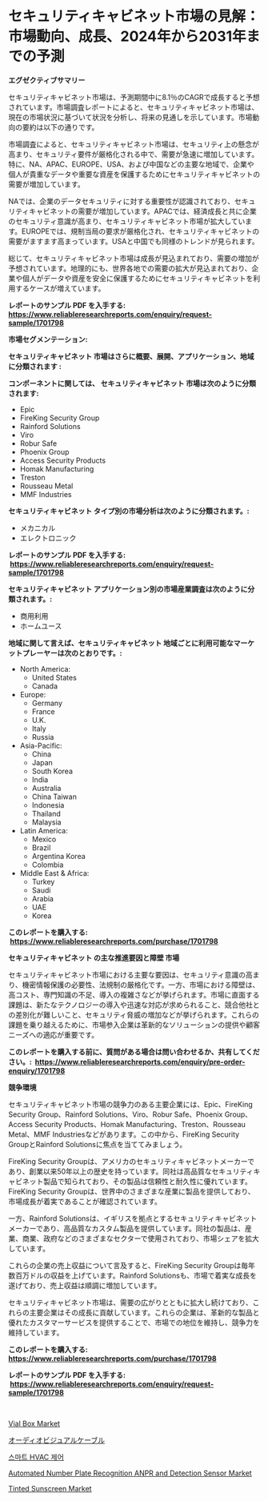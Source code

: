 <p><h1>セキュリティキャビネット市場の見解：市場動向、成長、2024年から2031年までの予測</h1></p><p><strong>エグゼクティブサマリー</strong></p>
<p><p>セキュリティキャビネット市場は、予測期間中に8.1％のCAGRで成長すると予想されています。市場調査レポートによると、セキュリティキャビネット市場は、現在の市場状況に基づいて状況を分析し、将来の見通しを示しています。市場動向の要約は以下の通りです。</p><p>市場調査によると、セキュリティキャビネット市場は、セキュリティ上の懸念が高まり、セキュリティ要件が厳格化される中で、需要が急速に増加しています。特に、NA、APAC、EUROPE、USA、および中国などの主要な地域で、企業や個人が貴重なデータや重要な資産を保護するためにセキュリティキャビネットの需要が増加しています。</p><p>NAでは、企業のデータセキュリティに対する重要性が認識されており、セキュリティキャビネットの需要が増加しています。APACでは、経済成長と共に企業のセキュリティ意識が高まり、セキュリティキャビネット市場が拡大しています。EUROPEでは、規制当局の要求が厳格化され、セキュリティキャビネットの需要がますます高まっています。USAと中国でも同様のトレンドが見られます。</p><p>総じて、セキュリティキャビネット市場は成長が見込まれており、需要の増加が予想されています。地理的にも、世界各地での需要の拡大が見込まれており、企業や個人がデータや資産を安全に保護するためにセキュリティキャビネットを利用するケースが増えています。</p></p>
<p><strong>レポートのサンプル PDF を入手する: <a href="https://www.reliableresearchreports.com/enquiry/request-sample/1701798">https://www.reliableresearchreports.com/enquiry/request-sample/1701798</a></strong></p>
<p><strong>市場セグメンテーション:</strong></p>
<p><strong> セキュリティキャビネット 市場はさらに概要、展開、アプリケーション、地域に分類されます :</strong></p>
<p><strong>コンポーネントに関しては、 セキュリティキャビネット 市場は次のように分類されます: &nbsp;</strong></p>
<p><ul><li>Epic</li><li>FireKing Security Group</li><li>Rainford Solutions</li><li>Viro</li><li>Robur Safe</li><li>Phoenix Group</li><li>Access Security Products</li><li>Homak Manufacturing</li><li>Treston</li><li>Rousseau Metal</li><li>MMF Industries</li></ul></p>
<p><strong> セキュリティキャビネット タイプ別の市場分析は次のように分類されます。:</strong></p>
<p><ul><li>メカニカル</li><li>エレクトロニック</li></ul></p>
<p><strong>レポートのサンプル PDF を入手する: &nbsp;<a href="https://www.reliableresearchreports.com/enquiry/request-sample/1701798">https://www.reliableresearchreports.com/enquiry/request-sample/1701798</a></strong></p>
<p><strong> セキュリティキャビネット アプリケーション別の市場産業調査は次のように分類されます。:</strong></p>
<p><ul><li>商用利用</li><li>ホームユース</li></ul></p>
<p><strong>地域に関して言えば、セキュリティキャビネット 地域ごとに利用可能なマーケットプレーヤーは次のとおりです。:</strong></p>
<p><ul>
    <li>
        North America:
        <ul>
            <li>United States</li>
            <li>Canada</li>
        </ul>
    </li>
    <li>
        Europe:
        <ul>
            <li>Germany</li>
            <li>France</li>
            <li>U.K.</li>
            <li>Italy</li>
            <li>Russia</li>
        </ul>
    </li>
    <li>
        Asia-Pacific:
        <ul>
            <li>China</li>
            <li>Japan</li>
            <li>South Korea</li>
            <li>India</li>
            <li>Australia</li>
            <li>China Taiwan</li>
            <li>Indonesia</li>
            <li>Thailand</li>
            <li>Malaysia</li>
        </ul>
    </li>
    <li>
        Latin America:
        <ul>
            <li>Mexico</li>
            <li>Brazil</li>
            <li>Argentina Korea</li>
            <li>Colombia</li>
        </ul>
    </li>
    <li>
        Middle East & Africa:
        <ul>
            <li>Turkey</li>
            <li>Saudi</li>
            <li>Arabia</li>
            <li>UAE</li>
            <li>Korea</li>
        </ul>
    </li>
    </ul></p>
<p><strong>このレポートを購入する: &nbsp;<a href="https://www.reliableresearchreports.com/purchase/1701798">https://www.reliableresearchreports.com/purchase/1701798</a></strong></p>
<p><strong>セキュリティキャビネット の主な推進要因と障壁 市場</strong></p>
<p><p>セキュリティキャビネット市場における主要な要因は、セキュリティ意識の高まり、機密情報保護の必要性、法規制の厳格化です。一方、市場における障壁は、高コスト、専門知識の不足、導入の複雑さなどが挙げられます。市場に直面する課題は、新たなテクノロジーの導入や迅速な対応が求められること、競合他社との差別化が難しいこと、セキュリティ脅威の増加などが挙げられます。これらの課題を乗り越えるために、市場参入企業は革新的なソリューションの提供や顧客ニーズへの適応が重要です。</p></p>
<p><strong>このレポートを購入する前に、質問がある場合は問い合わせるか、共有してください。:&nbsp; <a href="https://www.reliableresearchreports.com/enquiry/pre-order-enquiry/1701798">https://www.reliableresearchreports.com/enquiry/pre-order-enquiry/1701798</a></strong></p>
<p><strong>競争環境</strong></p>
<p><p>セキュリティキャビネット市場の競争力のある主要企業には、Epic、FireKing Security Group、Rainford Solutions、Viro、Robur Safe、Phoenix Group、Access Security Products、Homak Manufacturing、Treston、Rousseau Metal、MMF Industriesなどがあります。この中から、FireKing Security GroupとRainford Solutionsに焦点を当ててみましょう。</p><p>FireKing Security Groupは、アメリカのセキュリティキャビネットメーカーであり、創業以来50年以上の歴史を持っています。同社は高品質なセキュリティキャビネット製品で知られており、その製品は信頼性と耐久性に優れています。FireKing Security Groupは、世界中のさまざまな産業に製品を提供しており、市場成長が着実であることが確認されています。</p><p>一方、Rainford Solutionsは、イギリスを拠点とするセキュリティキャビネットメーカーであり、高品質なカスタム製品を提供しています。同社の製品は、産業、商業、政府などのさまざまなセクターで使用されており、市場シェアを拡大しています。</p><p>これらの企業の売上収益について言及すると、FireKing Security Groupは毎年数百万ドルの収益を上げています。Rainford Solutionsも、市場で着実な成長を遂げており、売上収益は順調に増加しています。</p><p>セキュリティキャビネット市場は、需要の広がりとともに拡大し続けており、これらの主要企業はその成長に貢献しています。これらの企業は、革新的な製品と優れたカスタマーサービスを提供することで、市場での地位を維持し、競争力を維持しています。</p></p>
<p><strong>このレポートを購入する: &nbsp; <a href="https://www.reliableresearchreports.com/purchase/1701798">https://www.reliableresearchreports.com/purchase/1701798</a></strong></p>
<p><strong>レポートのサンプル PDF を入手する: &nbsp;<a href="https://www.reliableresearchreports.com/enquiry/request-sample/1701798">https://www.reliableresearchreports.com/enquiry/request-sample/1701798</a></strong><strong></strong></p>
<p>&nbsp;</p>
<p><p><a href="https://github.com/lbird53714/Market-Research-Report-List-3/blob/main/vial-box-market.md">Vial Box Market</a></p><p><a href="https://github.com/sghwr779811674/Market-Research-Report-List-1/blob/main/93139754754.md">オーディオビジュアルケーブル</a></p><p><a href="https://github.com/vdhdwjyp90142/Market-Research-Report-List-1/blob/main/81419794267.md">스마트 HVAC 제어</a></p><p><a href="https://issuu.com/reportprime-2/docs/automated-number-plate-recognition-anpr-and-detect">Automated Number Plate Recognition ANPR and Detection Sensor Market</a></p><p><a href="https://github.com/dringals/Market-Research-Report-List-3/blob/main/tinted-sunscreen-market.md">Tinted Sunscreen Market</a></p></p>